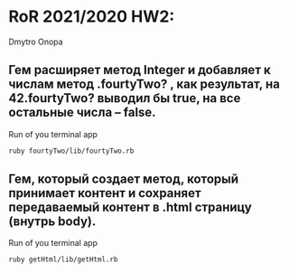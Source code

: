 # **RoR 2021/2020 HW2:**
Dmytro Onopa

## Гем расширяет метод Integer и добавляет к числам метод .fourtyTwo? , как результат, на 42.fourtyTwo? выводил бы true, на все остальные числа – false.

Run of you terminal app
```bash
ruby fourtyTwo/lib/fourtyTwo.rb
```



## Гем, который создает метод, который принимает контент и сохраняет передаваемый контент в .html страницу (внутрь body).

Run of you terminal app
```bash
ruby getHtml/lib/getHtml.rb
```